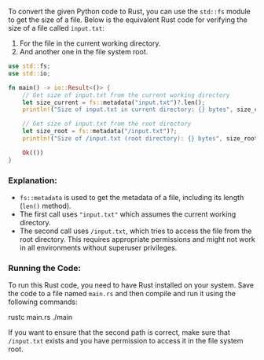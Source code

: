  To convert the given Python code to Rust, you can use the `std::fs` module to get the size of a file. Below is the equivalent Rust code for verifying the size of a file called `input.txt`:

1. For the file in the current working directory.
2. And another one in the file system root.

```rust
use std::fs;
use std::io;

fn main() -> io::Result<()> {
    // Get size of input.txt from the current working directory
    let size_current = fs::metadata("input.txt")?.len();
    println!("Size of input.txt in current directory: {} bytes", size_current);

    // Get size of input.txt from the root directory
    let size_root = fs::metadata("/input.txt")?;
    println!("Size of /input.txt (root directory): {} bytes", size_root.len());

    Ok(())
}
```

### Explanation:
- `fs::metadata` is used to get the metadata of a file, including its length (`len()` method).
- The first call uses `"input.txt"` which assumes the current working directory.
- The second call uses `/input.txt`, which tries to access the file from the root directory. This requires appropriate permissions and might not work in all environments without superuser privileges.

### Running the Code:
To run this Rust code, you need to have Rust installed on your system. Save the code to a file named `main.rs` and then compile and run it using the following commands:


rustc main.rs
./main


If you want to ensure that the second path is correct, make sure that `/input.txt` exists and you have permission to access it in the file system root.
